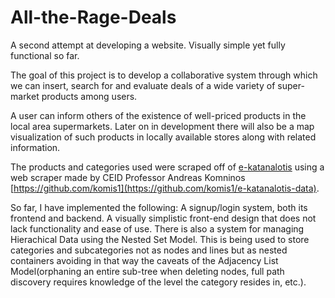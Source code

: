 # All-the-Rage-Deals
A second attempt at developing a website. Visually simple yet fully functional so far.

The goal of this project is to develop a collaborative system through which we can insert, search for and evaluate deals of a wide variety of super-market products among users.

A user can inform others of the existence of well-priced products in the local area supermarkets. Later on in development there will also be a map visualization of such products in locally available stores along with related information.

The products and categories used were scraped off of [e-katanalotis](https://e-katanalotis.gov.gr/) using a web scraper made by CEID Professor Andreas Komninos [https://github.com/komis1](https://github.com/komis1/e-katanalotis-data).

So far, I have implemented the following:
    A signup/login system, both its frontend and backend.
    A visually simplistic front-end design that does not lack functionality and ease of use.
    There is also a system for managing Hierachical Data using the Nested Set Model. This is being used to store categories and subcategories not as nodes and lines but as nested containers avoiding in that way the caveats of the Adjacency List Model(orphaning an entire sub-tree when deleting nodes, full path discovery requires knowledge of the level the category resides in, etc.).
    

    
